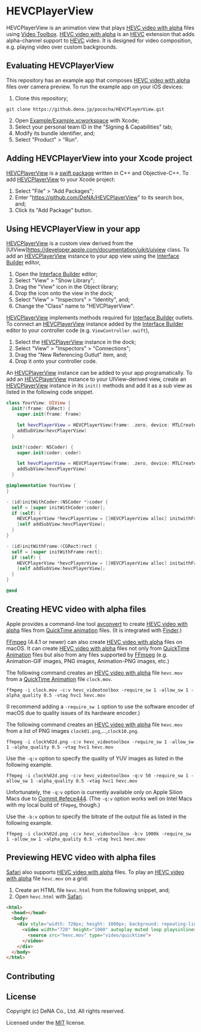 # HEVCPlayerView

HEVCPlayerView is an animation view that plays [HEVC video with alpha](https://developer.apple.com/videos/play/wwdc2019/506/) files using [Video Toolbox](https://developer.apple.com/documentation/videotoolbox).
[HEVC video with alpha](https://developer.apple.com/videos/play/wwdc2019/506/) is an [HEVC](https://www.itu.int/rec/T-REC-H.265) extension that adds alpha-channel support to [HEVC](https://www.itu.int/rec/T-REC-H.265) video.
It is designed for video composition, e.g. playing video over custom backgrounds.

## Evaluating HEVCPlayerView

This repository has an example app that composes [HEVC video with alpha](https://developer.apple.com/videos/play/wwdc2019/506/) files over camera preview.
To run the example app on your iOS devices:
1. Clone this repository;
```shell
git clone https://github.dena.jp/pococha/HEVCPlayerView.git
```
2. Open [Example/Example.xcworkspace](/Example/Example.xcworkspace) with Xcode;
3. Select your personal team ID in the "Signing & Capabilities" tab;
4. Modify its bundle identifier, and;
5. Select "Product" > "Run".

## Adding HEVCPlayerView into your Xcode project

[HEVCPlayerView](https://github.com/DeNA/HEVCPlayerView/) is a [swift package](https://developer.apple.com/documentation/swift_packages) written in C++ and Objective-C++.
To add [HEVCPlayerView](https://github.com/DeNA/HEVCPlayerView/) to your Xcode project:
1. Select "File" > "Add Packages";
2. Enter "https://github.com/DeNA/HEVCPlayerView" to its search box, and;
3. Click its "Add Package" button.

## Using HEVCPlayerView in your app

[HEVCPlayerView](https://github.com/DeNA/HEVCPlayerView/) is a custom view derived from the [UIView]<https://developer.apple.com/documentation/uikit/uiview> class.
To add an [HEVCPlayerView](https://github.com/DeNA/HEVCPlayerView/) instance to your app view using the [Interface Builder](https://developer.apple.com/xcode/interface-builder/) editor,
1. Open the [Interface Builder](https://developer.apple.com/xcode/interface-builder/) editor;
2. Select "View" > "Show Library";
3. Drag the "View" icon in the Object library;
4. Drop the icon onto the view in the dock;
5. Select "View" > "Inspectors" > "Identity", and;
6. Change the "Class" name to "HEVCPlayerView".

[HEVCPlayerView](https://github.com/DeNA/HEVCPlayerView/) implements methods required for [Interface Builder](https://developer.apple.com/xcode/interface-builder/) outlets. To connect an [HEVCPlayerView](https://github.com/DeNA/HEVCPlayerView/) instance added by the [Interface Builder](https://developer.apple.com/xcode/interface-builder/) editor to your controller code (e.g. `ViewController.swift`),
1. Select the [HEVCPlayerView](https://github.com/DeNA/HEVCPlayerView/) instance in the dock;
2. Select "View" > "Inspectors" > "Connections";
3. Drag the "New Referencing Outlut" item, and;
4. Drop it onto your controller code.

An [HEVCPlayerView](https://github.com/DeNA/HEVCPlayerView/) instance can be added to your app programatically.
To add an [HEVCPlayerView](https://github.com/DeNA/HEVCPlayerView/) instance to your UIView-derived view, create an [HEVCPlayerView](https://github.com/DeNA/HEVCPlayerView/) instance in its `init()` methods and add it as a sub view as listed in the following code snippet.
```swift
class YourView: UIView {
  init?(frame: CGRect) {
    super.init(frame: frame)

    let hevcPlayerView = HEVCPlayerView(frame: .zero, device: MTLCreateSystemDevice())!
    addSubView(hevcPlayerView)
  }

  init?(coder: NSCoder) {
    super.init(coder: coder)

    let hevcPlayerView = HEVCPlayerView(frame: .zero, device: MTLCreateSystemDevice())!
    addSubView(hevcPlayerView)
  }
```
```objective-c
@implementation YourView {
}

- (id)initWithCoder:(NSCoder *)coder {
  self = [super initWithCoder:coder];
  if (self) {
    HEVCPlayerView *hevcPlayerView = [[HEVCPlayerView alloc] initwithFrame:CGRectZero device: MTLCreateSystemDevice()];
    [self addSubView:hevcPlayerView];
  }
}

- (id)initWithFrame:(CGRect)rect {
  self = [super initWithFrame:rect];
  if (self) {
    HEVCPlayerView *hevcPlayerView = [[HEVCPlayerView alloc] initwithFrame:CGRectZero device: MTLCreateSystemDevice()];
    [self addSubView:hevcPlayerView];
  }
}

@end
```

## Creating HEVC video with alpha files

Apple provides a command-line tool [avconvert](https://en.wikipedia.org/wiki/QuickTime) to create [HEVC video with alpha](https://developer.apple.com/videos/play/wwdc2019/506/) files from [QuickTime animation](https://en.wikipedia.org/wiki/QuickTime_Animation) files. (It is integrated with [Finder](https://en.wikipedia.org/wiki/Finder_(software)).)

[FFmpeg](https://ffmpeg.org/) (4.4.1 or newer) can also create [HEVC video with alpha](https://developer.apple.com/videos/play/wwdc2019/506/) files on macOS. It can create [HEVC video with alpha](https://developer.apple.com/videos/play/wwdc2019/506/) files not only from [QuickTime Animation](https://en.wikipedia.org/wiki/QuickTime_Animation) files but also from any files supported by [FFmpeg](https://ffmpeg.org) (e.g. Animation-GIF images, PNG images, Animation-PNG images, etc.)

The following command creates an [HEVC video with alpha](https://developer.apple.com/videos/play/wwdc2019/506/) file `hevc.mov` from a [QuickTime Animation](https://en.wikipedia.org/wiki/QuickTime_Animation) file `clock.mov`.
```shell
ffmpeg -i clock.mov -c:v hevc_videotoolbox -require_sw 1 -allow_sw 1 -alpha_quality 0.5 -vtag hvc1 hevc.mov
```
(I recommend adding a `-require_sw 1` option to use the software encoder of macOS due to quality issues of its hardware encoder.)

The following command creates an [HEVC video with alpha](https://developer.apple.com/videos/play/wwdc2019/506/) file `hevc.mov` from a list of PNG images `clock01.png`,...,`clock10.png`.
```shell
ffmpeg -i clock%02d.png -c:v hevc_videotoolbox -require_sw 1 -allow_sw 1 -alpha_quality 0.5 -vtag hvc1 hevc.mov
```

Use the `-q:v` option to specify the quality of YUV images as listed in the following example.
```shell
ffmpeg -i clock%02d.png -c:v hevc_videotoolbox -q:v 50 -require_sw 1 -allow_sw 1 -alpha_quality 0.5 -vtag hvc1 hevc.mov
```
Unfortunately, the `-q:v` option is currently available only on Apple Silion Macs due to [Commit #efece444](http://git.ffmpeg.org/gitweb/ffmpeg.git/commit/efece4442f3f583f7d04f98ef5168dfd08eaca5c).
(The `-q:v` option works well on Intel Macs with my local build of `fFmpeg`, though.)

Use the `-b:v` option to specify the bitrate of the output file as listed in the following example.
```shell
ffmpeg -i clock%02d.png -c:v hevc_videotoolbox -b:v 1000k -require_sw 1 -allow_sw 1 -alpha_quality 0.5 -vtag hvc1 hevc.mov
```

## Previewing HEVC video with alpha files

[Safari](https://www.apple.com/safari/) also supports [HEVC video with alpha](https://developer.apple.com/videos/play/wwdc2019/506/) files.
To play an [HEVC video with alpha](https://developer.apple.com/videos/play/wwdc2019/506/) file `hevc.mov` on a grid:
1. Create an HTML file `hevc.html` from the following snippet, and;
2. Open `hevc.html` with [Safari](https://www.apple.com/safari/).

```html
<html>
  <head></head>
  <body>
    <div style="width: 720px; height: 1080px; background: repeating-linear-gradient(90deg, gray 0 1px, transparent 1px 20px), repeating-linear-gradient(180deg, gray 0 1px, transparent 1px 20px);">
      <video width="720" height="1080" autoplay muted loop playsinline>
        <source src="hevc.mov" type="video/quicktime">
      </video>
    </div>
  </body>
</html>
```

## Contributing

## License

Copyright (c) DeNA Co., Ltd. All rights reserved.

Licensed under the [MIT](LICENSE) license.
